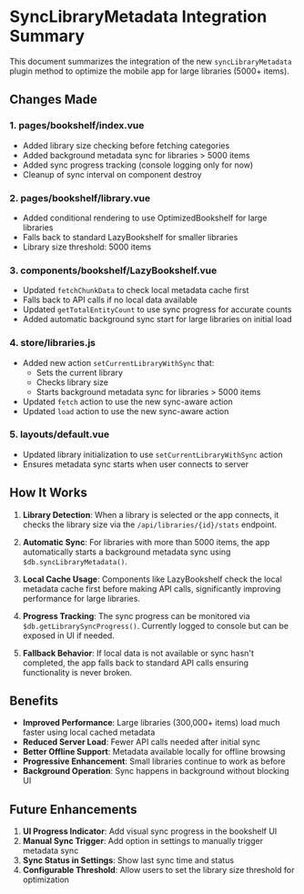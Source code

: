 # SyncLibraryMetadata Integration Summary

This document summarizes the integration of the new `syncLibraryMetadata` plugin method to optimize the mobile app for large libraries (5000+ items).

## Changes Made

### 1. **pages/bookshelf/index.vue**
- Added library size checking before fetching categories
- Added background metadata sync for libraries > 5000 items
- Added sync progress tracking (console logging only for now)
- Cleanup of sync interval on component destroy

### 2. **pages/bookshelf/library.vue**
- Added conditional rendering to use OptimizedBookshelf for large libraries
- Falls back to standard LazyBookshelf for smaller libraries
- Library size threshold: 5000 items

### 3. **components/bookshelf/LazyBookshelf.vue**
- Updated `fetchChunkData` to check local metadata cache first
- Falls back to API calls if no local data available
- Updated `getTotalEntityCount` to use sync progress for accurate counts
- Added automatic background sync start for large libraries on initial load

### 4. **store/libraries.js**
- Added new action `setCurrentLibraryWithSync` that:
  - Sets the current library
  - Checks library size
  - Starts background metadata sync for libraries > 5000 items
- Updated `fetch` action to use the new sync-aware action
- Updated `load` action to use the new sync-aware action

### 5. **layouts/default.vue**
- Updated library initialization to use `setCurrentLibraryWithSync` action
- Ensures metadata sync starts when user connects to server

## How It Works

1. **Library Detection**: When a library is selected or the app connects, it checks the library size via the `/api/libraries/{id}/stats` endpoint.

2. **Automatic Sync**: For libraries with more than 5000 items, the app automatically starts a background metadata sync using `$db.syncLibraryMetadata()`.

3. **Local Cache Usage**: Components like LazyBookshelf check the local metadata cache first before making API calls, significantly improving performance for large libraries.

4. **Progress Tracking**: The sync progress can be monitored via `$db.getLibrarySyncProgress()`. Currently logged to console but can be exposed in UI if needed.

5. **Fallback Behavior**: If local data is not available or sync hasn't completed, the app falls back to standard API calls ensuring functionality is never broken.

## Benefits

- **Improved Performance**: Large libraries (300,000+ items) load much faster using local cached metadata
- **Reduced Server Load**: Fewer API calls needed after initial sync
- **Better Offline Support**: Metadata available locally for offline browsing
- **Progressive Enhancement**: Small libraries continue to work as before
- **Background Operation**: Sync happens in background without blocking UI

## Future Enhancements

1. **UI Progress Indicator**: Add visual sync progress in the bookshelf UI
2. **Manual Sync Trigger**: Add option in settings to manually trigger metadata sync
3. **Sync Status in Settings**: Show last sync time and status
4. **Configurable Threshold**: Allow users to set the library size threshold for optimization